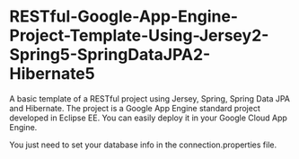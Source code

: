 # RESTful-Google-App-Engine-Project-Template-Using-Jersey2-Spring5-SpringDataJPA2-Hibernate5
A basic template of a RESTful project using Jersey, Spring, Spring Data JPA and Hibernate. The project is a Google App Engine standard project developed in Eclipse EE. You can easily deploy it in your Google Cloud App Engine.

You just need to set your database info in the connection.properties file.
